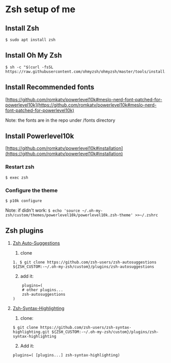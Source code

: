# Zsh setup of me

## Install Zsh
```
$ sudo apt install zsh
```

## Install Oh My Zsh
```
$ sh -c "$(curl -fsSL https://raw.githubusercontent.com/ohmyzsh/ohmyzsh/master/tools/install.sh)"
```

## Install Recommended fonts
[https://github.com/romkatv/powerlevel10k#meslo-nerd-font-patched-for-powerlevel10k](https://github.com/romkatv/powerlevel10k#meslo-nerd-font-patched-for-powerlevel10k)

Note: the fonts are in the repo under /fonts directory

## Install Powerlevel10k
[https://github.com/romkatv/powerlevel10k#installation](https://github.com/romkatv/powerlevel10k#installation)

### Restart zsh
```
$ exec zsh
```

### Configure the theme
```
$ p10k configure
```

Note: if didn't work: `$ echo 'source ~/.oh-my-zsh/custom/themes/powerlevel10k/powerlevel10k.zsh-theme' >>~/.zshrc`

## Zsh plugins
1. [Zsh Auto-Suggestions](https://github.com/zsh-users/zsh-autosuggestions/blob/master/INSTALL.md#oh-my-zsh)
    1. clone
    ```
    1. $ git clone https://github.com/zsh-users/zsh-autosuggestions ${ZSH_CUSTOM:-~/.oh-my-zsh/custom}/plugins/zsh-autosuggestions
    ```

    2. add it:
    ```
        plugins=(
        # other plugins...
        zsh-autosuggestions
    )
    ```

2. [Zsh-Syntax-Highlighting](https://github.com/zsh-users/zsh-syntax-highlighting/blob/master/INSTALL.md#oh-my-zsh)
    1. clone:
    ```
    $ git clone https://github.com/zsh-users/zsh-syntax-highlighting.git ${ZSH_CUSTOM:-~/.oh-my-zsh/custom}/plugins/zsh-syntax-highlighting
    ```
   
    2. Add it:
    ```
    plugins=( [plugins...] zsh-syntax-highlighting)
    ```
